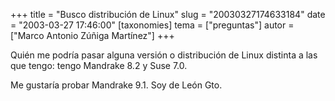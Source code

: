 +++
title = "Busco distribución de Linux"
slug = "20030327174633184"
date = "2003-03-27 17:46:00"
[taxonomies]
tema = ["preguntas"]
autor = ["Marco Antonio Zúñiga Martínez"]
+++

Quién me podría pasar alguna versión o distribución de Linux distinta a
las que tengo: tengo Mandrake 8.2 y Suse 7.0.

Me gustaría probar Mandrake 9.1. Soy de León Gto.

